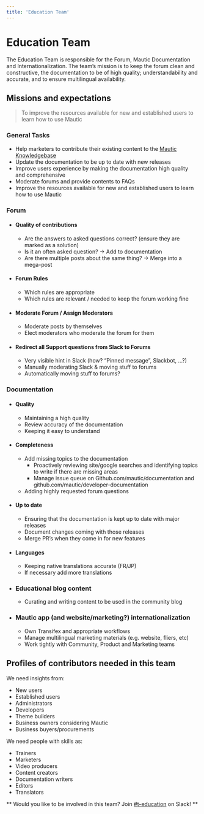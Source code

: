 ```yaml
---
title: 'Education Team'
---
```


# Education Team

The Education Team is responsible for the Forum, Mautic Documentation and Internationalization. The team’s mission is to keep the forum clean and constructive, the documentation to be of high quality; understandability and accurate, and to ensure multilingual availability.

## Missions and expectations

> To improve the resources available for new and established users to learn how to use Mautic

### General Tasks

  * Help marketers to contribute their existing content to the [Mautic Knowledgebase](https://kb.mautic.org)
  * Update the documentation to be up to date with new releases
  * Improve users experience by making the documentation high quality and comprehensive
  * Moderate forums and provide contents to FAQs
  * Improve the resources available for new and established users to learn how to use Mautic


### Forum

  * #### Quality of contributions

    * Are the answers to asked questions correct? (ensure they are marked as a solution)
    * Is it an often asked question? → Add to documentation
    * Are there multiple posts about the same thing? → Merge into a mega-post
  * #### Forum Rules

    * Which rules are appropriate
    * Which rules are relevant / needed to keep the forum working fine
  * #### Moderate Forum / Assign Moderators

    * Moderate posts by themselves
    * Elect moderators who moderate the forum for them
  * #### Redirect all Support questions from Slack to Forums

    * Very visible hint in Slack (how? “Pinned message”, Slackbot, …?)
    * Manually moderating Slack & moving stuff to forums
    * Automatically moving stuff to forums?
    


### Documentation

  * #### Quality

    * Maintaining a high quality
    * Review accuracy of the documentation
    * Keeping it easy to understand
  * #### Completeness

    * Add missing topics to the documentation
      * Proactively reviewing site/google searches and identifying topics to write if there are missing areas
      * Manage issue queue on Github.com/mautic/documentation and github.com/mautic/developer-documentation
    * Adding highly requested forum questions
  * #### Up to date

    * Ensuring that the documentation is kept up to date with major releases
    * Document changes coming with those releases
    * Merge PR’s when they come in for new features
  * #### Languages

    * Keeping native translations accurate (FR/JP)
    * If necessary add more translations
* ### Educational blog content

  * Curating and writing content to be used in the community blog
* ### Mautic app (and website/marketing?) internationalization

  * Own Transifex and appropriate workflows
  * Manage multilingual marketing materials (e.g. website, fliers, etc)
  * Work tightly with Community, Product and Marketing teams

## Profiles of contributors needed in this team

We need insights from:

* New users
* Established users
* Administrators
* Developers
* Theme builders
* Business owners considering Mautic
* Business buyers/procurements

We need people with skills as:

* Trainers
* Marketers
* Video producers
* Content creators
* Documentation writers
* Editors
* Translators

** Would you like to be involved in this team? Join [#t-education](https://mautic.slack.com/archives/CQGQ0D4KU) on Slack! ** 
